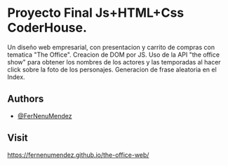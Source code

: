 
# Proyecto Final Js+HTML+Css CoderHouse.

Un diseño web empresarial, con presentacion y carrito de compras con tematica "The Office". 
Creacion de DOM por JS.
Uso de la API "the office show" para obtener los nombres de los actores y las temporadas al hacer click
sobre la foto de los personajes. 
Generacion de frase aleatoria en el Index.


## Authors

- [@FerNenuMendez](https://www.github.com/FerNenuMendez)

## Visit

https://fernenumendez.github.io/the-office-web/

